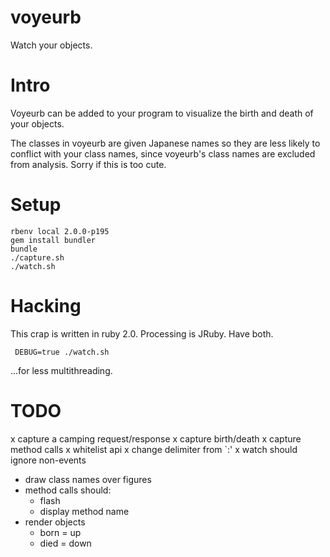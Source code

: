 voyeurb
=======

Watch your objects.

Intro
=====

Voyeurb can be added to your program to visualize the birth and death of your objects.

The classes in voyeurb are given Japanese names so they are less likely to conflict with your class names, since voyeurb's class names are excluded from analysis. Sorry if this is too cute.

Setup
=====

    rbenv local 2.0.0-p195
    gem install bundler
    bundle
    ./capture.sh
    ./watch.sh

Hacking
=======

This crap is written in ruby 2.0. Processing is JRuby. Have both.

     DEBUG=true ./watch.sh

...for less multithreading.

TODO
====

x capture a camping request/response
  x capture birth/death
  x capture method calls
  x whitelist api
  x change delimiter from `:'
x watch should ignore non-events
- draw class names over figures
- method calls should:
  - flash
  - display method name
- render objects
  - born = up
  - died = down

